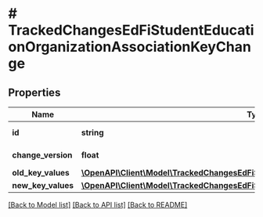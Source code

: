 # # TrackedChangesEdFiStudentEducationOrganizationAssociationKeyChange

## Properties

Name | Type | Description | Notes
------------ | ------------- | ------------- | -------------
**id** | **string** | Resource identifier | [optional]
**change_version** | **float** | Change version | [optional]
**old_key_values** | [**\OpenAPI\Client\Model\TrackedChangesEdFiStudentEducationOrganizationAssociationKey**](TrackedChangesEdFiStudentEducationOrganizationAssociationKey.md) |  | [optional]
**new_key_values** | [**\OpenAPI\Client\Model\TrackedChangesEdFiStudentEducationOrganizationAssociationKey**](TrackedChangesEdFiStudentEducationOrganizationAssociationKey.md) |  | [optional]

[[Back to Model list]](../../README.md#models) [[Back to API list]](../../README.md#endpoints) [[Back to README]](../../README.md)
